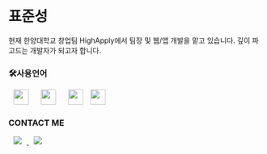 <h1>표준성</h1>
현재 한양대학교 창업팀 HighApply에서 팀장 및 웹/앱 개발을 맡고 있습니다. 깊이 파고드는 개발자가 되고자 합니다.

<h3>🛠사용언어</h3>
<div>
<img src="https://svgshare.com/i/10uy.svg" style="margin-left:10px;margin-right:10px;color:#ffffff;" width="30px" height="30px" />
<img src="https://svgshare.com/i/10tx.svg" style="margin-left:10px;margin-right:10px;" width="30px" height="30px" />
<img src="https://svgshare.com/i/10uJ.svg" style="margin-left:10px;margin-right:10px;" width="30px" height="30px" />
<img src="https://svgshare.com/i/10up.svg" style="color:#F7DF1E" width="30px" height="30px" />
</div>

<h3>CONTACT ME</h3>
<a href="https://velog.io/@standard_wish">
    <img src="http://img.shields.io/badge/Tech Blog-00D182?style=flat&logo=Emby&logoColor=white&link=https://velog.io/@987412563"
        style="height : auto; margin-left : 10px; margin-right : 10px;"/>
</a>
<a href="standardstar@hanyang.ac.kr">
    <img src="http://img.shields.io/badge/Gmail-EA4335?style=flat&logo=Gmail&logoColor=white&link=https://i987412563i@gmail.com"
        style="height : auto; margin-left : 10px; margin-right : 10px;"/>
</a>
